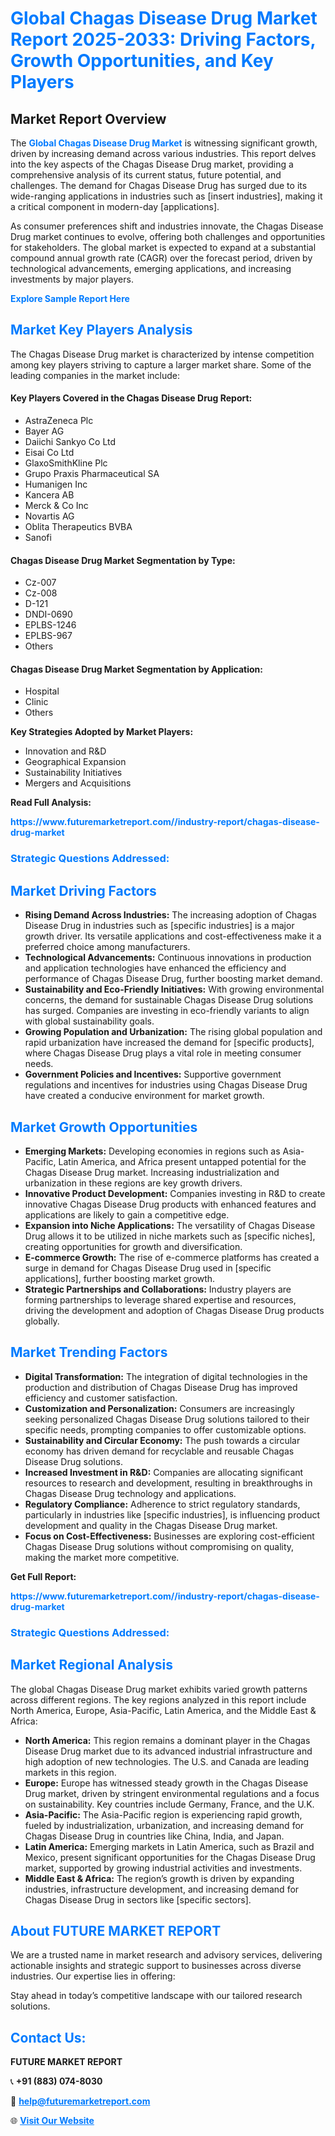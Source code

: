 <h1 style="color: #007BFF;">Global Chagas Disease Drug Market Report 2025-2033: Driving Factors, Growth Opportunities, and Key Players</h1>

<section id="overview">
<h2>Market Report Overview</h2>
<p>The <a href="https://www.futuremarketreport.com//industry-report/chagas-disease-drug-market" style="color: #007BFF; text-decoration: none;"><strong>Global Chagas Disease Drug Market</strong></a> is witnessing significant growth, driven by increasing demand across various industries. This report delves into the key aspects of the Chagas Disease Drug market, providing a comprehensive analysis of its current status, future potential, and challenges. The demand for Chagas Disease Drug has surged due to its wide-ranging applications in industries such as [insert industries], making it a critical component in modern-day [applications].</p>
<p>As consumer preferences shift and industries innovate, the Chagas Disease Drug market continues to evolve, offering both challenges and opportunities for stakeholders. The global market is expected to expand at a substantial compound annual growth rate (CAGR) over the forecast period, driven by technological advancements, emerging applications, and increasing investments by major players.</p>
</section>

<section id="overview">
<p><a href="https://www.futuremarketreport.com//request-sample/reportId=54539" style="color: #007BFF; text-decoration: none;"><strong>Explore Sample Report Here</strong></a></p>
</section>

<section id="key-players">
<h2 style="color: #007BFF;">Market Key Players Analysis</h2>
<p>The Chagas Disease Drug market is characterized by intense competition among key players striving to capture a larger market share. Some of the leading companies in the market include:</p>
<h4>Key Players Covered in the Chagas Disease Drug Report:</h4>
<ul><li>AstraZeneca Plc</li><li>Bayer AG</li><li>Daiichi Sankyo Co Ltd</li><li>Eisai Co Ltd</li><li>GlaxoSmithKline Plc</li><li>Grupo Praxis Pharmaceutical SA</li><li>Humanigen Inc</li><li>Kancera AB</li><li>Merck &amp; Co Inc</li><li>Novartis AG</li><li>Oblita Therapeutics BVBA</li><li>Sanofi</li></ul>
<h4>Chagas Disease Drug Market Segmentation by Type:</h4>
<ul><li>Cz-007</li><li>Cz-008</li><li>D-121</li><li>DNDI-0690</li><li>EPLBS-1246</li><li>EPLBS-967</li><li>Others</li></ul>

<h4>Chagas Disease Drug Market Segmentation by Application:</h4>
<ul><li>Hospital</li><li>Clinic</li><li>Others</li></ul>
<p><strong>Key Strategies Adopted by Market Players:</strong></p>
<ul>
<li>Innovation and R&D</li>
<li>Geographical Expansion</li>
<li>Sustainability Initiatives</li>
<li>Mergers and Acquisitions</li>
</ul>
</section>

<section>
<p><strong>Read Full Analysis: </strong></p><a href="https://www.futuremarketreport.com//industry-report/chagas-disease-drug-market" style="color: #007BFF; text-decoration: none;"><strong>https://www.futuremarketreport.com//industry-report/chagas-disease-drug-market</strong></a>
<h3 style="color: #007BFF;">Strategic Questions Addressed:</h3>
</section>

<section id="driving-factors">
<h2 style="color: #007BFF;">Market Driving Factors</h2>
<ul>
<li><strong>Rising Demand Across Industries:</strong> The increasing adoption of Chagas Disease Drug in industries such as [specific industries] is a major growth driver. Its versatile applications and cost-effectiveness make it a preferred choice among manufacturers.</li>
<li><strong>Technological Advancements:</strong> Continuous innovations in production and application technologies have enhanced the efficiency and performance of Chagas Disease Drug, further boosting market demand.</li>
<li><strong>Sustainability and Eco-Friendly Initiatives:</strong> With growing environmental concerns, the demand for sustainable Chagas Disease Drug solutions has surged. Companies are investing in eco-friendly variants to align with global sustainability goals.</li>
<li><strong>Growing Population and Urbanization:</strong> The rising global population and rapid urbanization have increased the demand for [specific products], where Chagas Disease Drug plays a vital role in meeting consumer needs.</li>
<li><strong>Government Policies and Incentives:</strong> Supportive government regulations and incentives for industries using Chagas Disease Drug have created a conducive environment for market growth.</li>
</ul>
</section>

<section id="growth-opportunities">
<h2 style="color: #007BFF;">Market Growth Opportunities</h2>
<ul>
<li><strong>Emerging Markets:</strong> Developing economies in regions such as Asia-Pacific, Latin America, and Africa present untapped potential for the Chagas Disease Drug market. Increasing industrialization and urbanization in these regions are key growth drivers.</li>
<li><strong>Innovative Product Development:</strong> Companies investing in R&D to create innovative Chagas Disease Drug products with enhanced features and applications are likely to gain a competitive edge.</li>
<li><strong>Expansion into Niche Applications:</strong> The versatility of Chagas Disease Drug allows it to be utilized in niche markets such as [specific niches], creating opportunities for growth and diversification.</li>
<li><strong>E-commerce Growth:</strong> The rise of e-commerce platforms has created a surge in demand for Chagas Disease Drug used in [specific applications], further boosting market growth.</li>
<li><strong>Strategic Partnerships and Collaborations:</strong> Industry players are forming partnerships to leverage shared expertise and resources, driving the development and adoption of Chagas Disease Drug products globally.</li>
</ul>
</section>

<section id="trending-factors">
<h2 style="color: #007BFF;">Market Trending Factors</h2>
<ul>
<li><strong>Digital Transformation:</strong> The integration of digital technologies in the production and distribution of Chagas Disease Drug has improved efficiency and customer satisfaction.</li>
<li><strong>Customization and Personalization:</strong> Consumers are increasingly seeking personalized Chagas Disease Drug solutions tailored to their specific needs, prompting companies to offer customizable options.</li>
<li><strong>Sustainability and Circular Economy:</strong> The push towards a circular economy has driven demand for recyclable and reusable Chagas Disease Drug solutions.</li>
<li><strong>Increased Investment in R&D:</strong> Companies are allocating significant resources to research and development, resulting in breakthroughs in Chagas Disease Drug technology and applications.</li>
<li><strong>Regulatory Compliance:</strong> Adherence to strict regulatory standards, particularly in industries like [specific industries], is influencing product development and quality in the Chagas Disease Drug market.</li>
<li><strong>Focus on Cost-Effectiveness:</strong> Businesses are exploring cost-efficient Chagas Disease Drug solutions without compromising on quality, making the market more competitive.</li>
</ul>
</section>

<section>
<p><strong>Get Full Report: </strong></p><a href="https://www.futuremarketreport.com//industry-report/chagas-disease-drug-market" style="color: #007BFF; text-decoration: none;"><strong>https://www.futuremarketreport.com//industry-report/chagas-disease-drug-market</strong></a>
<h3 style="color: #007BFF;">Strategic Questions Addressed:</h3>
</section>


<section id="regional-analysis">
<h2 style="color: #007BFF;">Market Regional Analysis</h2>
<p>The global Chagas Disease Drug market exhibits varied growth patterns across different regions. The key regions analyzed in this report include North America, Europe, Asia-Pacific, Latin America, and the Middle East & Africa:</p>
<ul>
<li><strong>North America:</strong> This region remains a dominant player in the Chagas Disease Drug market due to its advanced industrial infrastructure and high adoption of new technologies. The U.S. and Canada are leading markets in this region.</li>
<li><strong>Europe:</strong> Europe has witnessed steady growth in the Chagas Disease Drug market, driven by stringent environmental regulations and a focus on sustainability. Key countries include Germany, France, and the U.K.</li>
<li><strong>Asia-Pacific:</strong> The Asia-Pacific region is experiencing rapid growth, fueled by industrialization, urbanization, and increasing demand for Chagas Disease Drug in countries like China, India, and Japan.</li>
<li><strong>Latin America:</strong> Emerging markets in Latin America, such as Brazil and Mexico, present significant opportunities for the Chagas Disease Drug market, supported by growing industrial activities and investments.</li>
<li><strong>Middle East & Africa:</strong> The region’s growth is driven by expanding industries, infrastructure development, and increasing demand for Chagas Disease Drug in sectors like [specific sectors].</li>
</ul>
</section>

<footer>
<h2 style="color: #007BFF;">About FUTURE MARKET REPORT</h2>
<p>We are a trusted name in market research and advisory services, delivering actionable insights and strategic support to businesses across diverse industries. Our expertise lies in offering:</p>

<p>Stay ahead in today’s competitive landscape with our tailored research solutions.</p>

<h2 style="color: #007BFF;">Contact Us:</h2>
<p><strong>FUTURE MARKET REPORT</strong></p>
<p>📞 <strong>+91 (883) 074-8030</strong></p>
<p>📧 <strong><a href="mailto:help@futuremarketreport.com" style="color: #007BFF;">help@futuremarketreport.com</a></strong></p>
<p>🌐 <strong><a href="https://www.futuremarketreport.com/" style="color: #007BFF;">Visit Our Website</a></strong></p>
</footer>